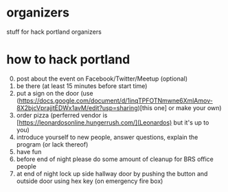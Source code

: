 # organizers
stuff for hack portland organizers

# how to hack portland
0. post about the event on Facebook/Twitter/Meetup (optional) 
1. be there (at least 15 minutes before start time)
2. put a sign on the door (use (https://docs.google.com/document/d/1inqTPFOTNmwne6XmlAmov-8X2bjcVprajjtEDWx1avM/edit?usp=sharing)[this one] or make your own)
3. order pizza (perferred vendor is [https://leonardosonline.hungerrush.com/](Leonardos) but it's up to you)
4. introduce yourself to new people, answer questions, explain the program (or lack thereof)
5. have fun
6. before end of night please do some amount of cleanup for BRS office people
7. at end of night lock up side hallway door by pushing the button and outside door using hex key (on emergency fire box)
